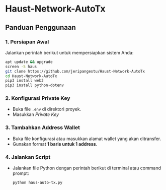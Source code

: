 # Haust-Network-AutoTx

## Panduan Penggunaan
### 1. **Persiapan Awal**  
   Jalankan perintah berikut untuk mempersiapkan sistem Anda:  
   ```bash
   apt update && upgrade
   screen -S haus
   git clone https://github.com/jeripangestu/Haust-Network-AutoTx
   cd Haust-Network-AutoTx
   pip3 install web3
   pip3 install python-dotenv
   ```
### 2. Konfigurasi Private Key
- Buka file `.env` di direktori proyek.
- Masukkan *Private Key* 

### 3. Tambahkan Address Wallet
- Buka file konfigurasi atau masukkan alamat wallet yang akan ditransfer.
- Gunakan format **1 baris untuk 1 address**.

### 4. Jalankan Script
- Jalankan file Python dengan perintah berikut di terminal atau command prompt:
  ```bash
  python haus-auto-tx.py

